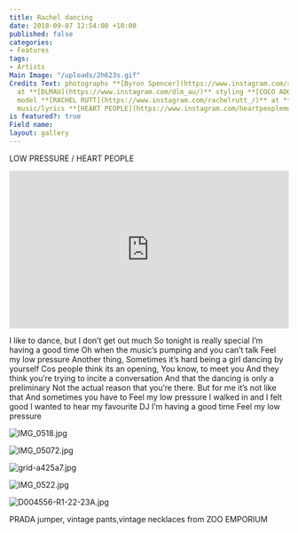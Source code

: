 ```yaml
---
title: Rachel dancing
date: 2018-09-07 12:54:00 +10:00
published: false
categories:
- Features
tags:
- Artists
Main Image: "/uploads/2h623s.gif"
Credits Text: photographs **[Byron Spencer](https://www.instagram.com/spencernotspencer/)**
  at **[DLMAU](https://www.instagram.com/dlm_au/)** styling **[COCO ADORJANY](https://www.instagram.com/cocoadorjany/)**
  model **[RACHEL RUTT](https://www.instagram.com/rachelrutt_/)** at **[CHIC](https://www.instagram.com/chic_management/)**
  music/lyrics **[HEART PEOPLE](https://www.instagram.com/heartpeoplemusic/)**
is featured?: true
Field name: 
layout: gallery
---
```


LOW PRESSURE / HEART PEOPLE
<div style="padding:56.25% 0 0 0;position:relative;"><iframe src="https://player.vimeo.com/video/286938413?autoplay=1&title=0&byline=0&portrait=0" style="position:absolute;top:0;left:0;width:100%;height:100%;" frameborder="0" webkitallowfullscreen mozallowfullscreen allowfullscreen></iframe></div><script src="https://player.vimeo.com/api/player.js"></script>
                                                       
I like to dance, but I don’t get out much
So tonight is really special
I’m having a good time
Oh when the music’s pumping and you can’t talk Feel my low pressure
Another thing,
Sometimes it’s hard being a girl dancing by yourself Cos people think its an opening,
You know, to meet you
And they think you’re trying to incite a conversation And that the dancing is only a preliminary
Not the actual reason that you’re there.
But for me it’s not like that
And sometimes you have to Feel my low pressure
I walked in and I felt good
I wanted to hear my favourite DJ
I’m having a good time Feel my low pressure

![IMG_0518.jpg](/uploads/IMG_0518.jpg)

![IMG_05072.jpg](/uploads/IMG_05072.jpg)

![grid-a425a7.jpg](/uploads/grid-a425a7.jpg)

![IMG_0522.jpg](/uploads/IMG_0522.jpg)

![D004556-R1-22-23A.jpg](/uploads/D004556-R1-22-23A.jpg)

PRADA jumper, vintage pants,vintage necklaces from ZOO EMPORIUM